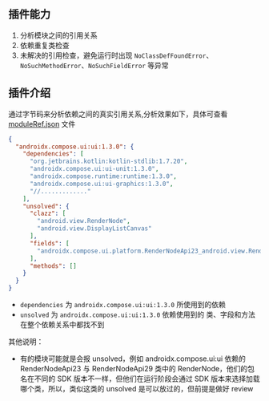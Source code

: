 ## 插件能力
1. 分析模块之间的引用关系
2. 依赖重复类检查
3. 未解决的引用检查，避免运行时出现 `NoClassDefFoundError`、`NoSuchMethodError`、`NoSuchFieldError` 等异常


## 插件介绍
通过字节码来分析依赖之间的真实引用关系,分析效果如下，具体可查看 [moduleRef.json](./moduleRef.json) 文件

```json
{
  "androidx.compose.ui:ui:1.3.0": {
    "dependencies": [
      "org.jetbrains.kotlin:kotlin-stdlib:1.7.20",
      "androidx.compose.ui:ui-unit:1.3.0",
      "androidx.compose.runtime:runtime:1.3.0",
      "androidx.compose.ui:ui-graphics:1.3.0",
      "//............."
    ],
    "unsolved": {
      "clazz": [
        "android.view.RenderNode",
        "android.view.DisplayListCanvas"
      ],
      "fields": [
        "androidx.compose.ui.platform.RenderNodeApi23_android.view.RenderNode"
      ],
      "methods": []
    }
  }
}
```
- `dependencies` 为 `androidx.compose.ui:ui:1.3.0` 所使用到的依赖
- `unsolved` 为 `androidx.compose.ui:ui:1.3.0` 依赖使用到的 类、字段和方法在整个依赖关系中都找不到


其他说明：
- 有的模块可能就是会报 unsolved，例如 androidx.compose.ui:ui 依赖的 RenderNodeApi23 与 RenderNodeApi29 类中的 RenderNode，他们的包名在不同的 SDK 版本不一样，但他们在运行阶段会通过 SDK 版本来选择加载哪个类，所以，类似这类的 unsolved 是可以放过的，但前提是做好 review
